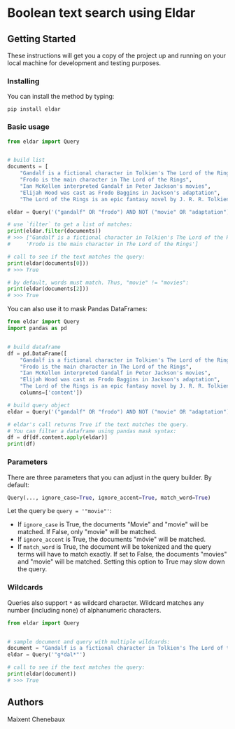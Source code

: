 # Boolean text search using Eldar

## Getting Started

These instructions will get you a copy of the project up and running on your local machine for development and testing purposes.

### Installing

You can install the method by typing:
```
pip install eldar
```

### Basic usage

```python
from eldar import Query


# build list
documents = [
    "Gandalf is a fictional character in Tolkien's The Lord of the Rings",
    "Frodo is the main character in The Lord of the Rings",
    "Ian McKellen interpreted Gandalf in Peter Jackson's movies",
    "Elijah Wood was cast as Frodo Baggins in Jackson's adaptation",
    "The Lord of the Rings is an epic fantasy novel by J. R. R. Tolkien"]

eldar = Query('("gandalf" OR "frodo") AND NOT ("movie" OR "adaptation")')

# use `filter` to get a list of matches:
print(eldar.filter(documents))
# >>> ["Gandalf is a fictional character in Tolkien's The Lord of the Rings",
#     'Frodo is the main character in The Lord of the Rings']

# call to see if the text matches the query:
print(eldar(documents[0]))
# >>> True

# by default, words must match. Thus, "movie" != "movies":
print(eldar(documents[2]))
# >>> True
```


You can also use it to mask Pandas DataFrames:
```python
from eldar import Query
import pandas as pd


# build dataframe
df = pd.DataFrame([
    "Gandalf is a fictional character in Tolkien's The Lord of the Rings",
    "Frodo is the main character in The Lord of the Rings",
    "Ian McKellen interpreted Gandalf in Peter Jackson's movies",
    "Elijah Wood was cast as Frodo Baggins in Jackson's adaptation",
    "The Lord of the Rings is an epic fantasy novel by J. R. R. Tolkien"],
    columns=['content'])

# build query object
eldar = Query('("gandalf" OR "frodo") AND NOT ("movie" OR "adaptation")')

# eldar's call returns True if the text matches the query.
# You can filter a dataframe using pandas mask syntax:
df = df[df.content.apply(eldar)]
print(df)
```

### Parameters

There are three parameters that you can adjust in the query builder.
By default:
```python
Query(..., ignore_case=True, ignore_accent=True, match_word=True)
```
Let the query be ```query = '"movie"'```:

* If `ignore_case` is True, the documents "Movie" and "movie" will be matched. If False, only "movie" will be matched.
* If `ignore_accent` is True, the documents "mövie" will be matched.
* If `match_word` is True, the document will be tokenized and the query terms will have to match exactly. If set to False, the documents "movies" and "movie" will be matched. Setting this option to True may slow down the query.

### Wildcards

Queries also support `*` as wildcard character. Wildcard matches any number (including none) of alphanumeric characters.

```python
from eldar import Query


# sample document and query with multiple wildcards:
document = "Gandalf is a fictional character in Tolkien's The Lord of the Rings"
eldar = Query('"g*dal*"')

# call to see if the text matches the query:
print(eldar(document))
# >>> True
```

## Authors

Maixent Chenebaux